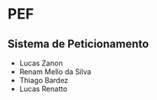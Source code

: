 # PEF
## Sistema de Peticionamento 

* Lucas Zanon
* Renam Mello da Silva
* Thiago Bardez
* Lucas Renatto